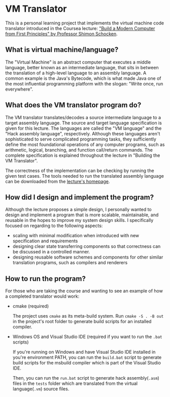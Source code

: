 # VM Translator

This is a personal learning project that implements the virtual machine code translator introduced in the Coursea lecture: ["Build a Modern Computer from First Principles" by Professor Shimon Schocken](https://www.coursera.org/learn/nand2tetris2/home/welcome).

## What is virtual machine/language?

The "Virtual Machine" is an abstract computer that executes a middle language, better known as an intermediate language, that sits in between the translation of a high-level language to an assembly language. A common example is the Java's Bytecode, which is what made Java one of the most influential programming platform with the slogan: "Write once, run everywhere".

## What does the VM translator program do?

The VM translator translates/decodes a source intermediate language to a target assembly language. The source and target language specification is given for this lecture. The languages are called the "VM language" and the "Hack assembly language", respectively. Although these languages aren't sophisticated to serve complicated programming tasks, they sufficiently define the most foundational operations of any computer programs, such as arithmetic, logical, branching, and function call/return commands. The complete specification is explained throughout the lecture in "Building the VM Translator".

The correctness of the implementation can be checking by running the given test cases. The tools needed to run the translated assembly language can be downloaded from the [lecture's homepage](https://www.nand2tetris.org/software).

## How did I design and implement the program?

Although the lecture proposes a simple design, I personally wanted to design and implement a program that is more scalable, maintainable, and reusable in the hopes to improve my system design skills. I specifically focused on regarding to the following aspects:

- scaling with minimal modification when introduced with new specification and requirements
- designing clear state transferring components so that correctness can be discussed in a controlled manner.
- designing reusable software schemes and components for other similar translation programs, such as compilers and renderers

## How to run the program?

For those who are taking the course and wanting to see an example of how a completed translator would work:

- cmake (required)
    
    The project uses `cmake` as its meta-build system. Run `cmake -S . -B out` in the project's root folder to generate build scripts for an installed compiler.

- Windows OS and Visual Studio IDE (required if you want to run the `.bat` scripts)

    If you're running on Windows and have Visual Studio IDE installed in you're environment PATH, you can run the `build.bat` script to generate build scripts for the msbuild compiler which is part of the Visual Studio IDE.

    Then, you can run the `run.bat` script to generate hack assembly(`.asm`) files in the `tests` folder which are translated from the virtual language(`.vm`) source files.






